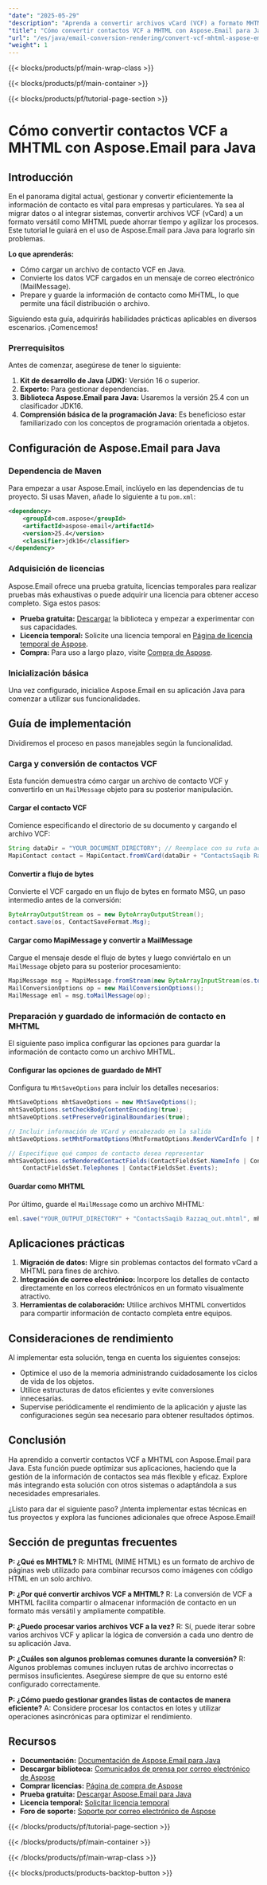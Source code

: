 ```yaml
---
"date": "2025-05-29"
"description": "Aprenda a convertir archivos vCard (VCF) a formato MHTML de forma eficiente con Aspose.Email para Java. Este tutorial abarca todo, desde la configuración hasta la conversión, y es ideal para la migración e integración de datos."
"title": "Cómo convertir contactos VCF a MHTML con Aspose.Email para Java"
"url": "/es/java/email-conversion-rendering/convert-vcf-mhtml-aspose-email-java/"
"weight": 1
---
```


{{< blocks/products/pf/main-wrap-class >}}

{{< blocks/products/pf/main-container >}}

{{< blocks/products/pf/tutorial-page-section >}}
# Cómo convertir contactos VCF a MHTML con Aspose.Email para Java

## Introducción

En el panorama digital actual, gestionar y convertir eficientemente la información de contacto es vital para empresas y particulares. Ya sea al migrar datos o al integrar sistemas, convertir archivos VCF (vCard) a un formato versátil como MHTML puede ahorrar tiempo y agilizar los procesos. Este tutorial le guiará en el uso de Aspose.Email para Java para lograrlo sin problemas.

**Lo que aprenderás:**
- Cómo cargar un archivo de contacto VCF en Java.
- Convierte los datos VCF cargados en un mensaje de correo electrónico (MailMessage).
- Prepare y guarde la información de contacto como MHTML, lo que permite una fácil distribución o archivo.

Siguiendo esta guía, adquirirás habilidades prácticas aplicables en diversos escenarios. ¡Comencemos!

### Prerrequisitos

Antes de comenzar, asegúrese de tener lo siguiente:
1. **Kit de desarrollo de Java (JDK):** Versión 16 o superior.
2. **Experto:** Para gestionar dependencias.
3. **Biblioteca Aspose.Email para Java:** Usaremos la versión 25.4 con un clasificador JDK16.
4. **Comprensión básica de la programación Java:** Es beneficioso estar familiarizado con los conceptos de programación orientada a objetos.

## Configuración de Aspose.Email para Java

### Dependencia de Maven

Para empezar a usar Aspose.Email, inclúyelo en las dependencias de tu proyecto. Si usas Maven, añade lo siguiente a tu `pom.xml`:

```xml
<dependency>
    <groupId>com.aspose</groupId>
    <artifactId>aspose-email</artifactId>
    <version>25.4</version>
    <classifier>jdk16</classifier>
</dependency>
```

### Adquisición de licencias

Aspose.Email ofrece una prueba gratuita, licencias temporales para realizar pruebas más exhaustivas o puede adquirir una licencia para obtener acceso completo. Siga estos pasos:
- **Prueba gratuita:** [Descargar](https://releases.aspose.com/email/java/) la biblioteca y empezar a experimentar con sus capacidades.
- **Licencia temporal:** Solicite una licencia temporal en [Página de licencia temporal de Aspose](https://purchase.aspose.com/temporary-license/).
- **Compra:** Para uso a largo plazo, visite [Compra de Aspose](https://purchase.aspose.com/buy).

### Inicialización básica

Una vez configurado, inicialice Aspose.Email en su aplicación Java para comenzar a utilizar sus funcionalidades.

## Guía de implementación

Dividiremos el proceso en pasos manejables según la funcionalidad.

### Carga y conversión de contactos VCF

Esta función demuestra cómo cargar un archivo de contacto VCF y convertirlo en un `MailMessage` objeto para su posterior manipulación.

#### Cargar el contacto VCF

Comience especificando el directorio de su documento y cargando el archivo VCF:

```java
String dataDir = "YOUR_DOCUMENT_DIRECTORY"; // Reemplace con su ruta actual.
MapiContact contact = MapiContact.fromVCard(dataDir + "ContactsSaqib Razzaq.vcf");
```

#### Convertir a flujo de bytes

Convierte el VCF cargado en un flujo de bytes en formato MSG, un paso intermedio antes de la conversión:

```java
ByteArrayOutputStream os = new ByteArrayOutputStream();
contact.save(os, ContactSaveFormat.Msg);
```

#### Cargar como MapiMessage y convertir a MailMessage

Cargue el mensaje desde el flujo de bytes y luego conviértalo en un `MailMessage` objeto para su posterior procesamiento:

```java
MapiMessage msg = MapiMessage.fromStream(new ByteArrayInputStream(os.toByteArray()));
MailConversionOptions op = new MailConversionOptions();
MailMessage eml = msg.toMailMessage(op);
```

### Preparación y guardado de información de contacto en MHTML

El siguiente paso implica configurar las opciones para guardar la información de contacto como un archivo MHTML.

#### Configurar las opciones de guardado de MHT

Configura tu `MhtSaveOptions` para incluir los detalles necesarios:

```java
MhtSaveOptions mhtSaveOptions = new MhtSaveOptions();
mhtSaveOptions.setCheckBodyContentEncoding(true);
mhtSaveOptions.setPreserveOriginalBoundaries(true);

// Incluir información de VCard y encabezado en la salida
mhtSaveOptions.setMhtFormatOptions(MhtFormatOptions.RenderVCardInfo | MhtFormatOptions.WriteHeader);

// Especifique qué campos de contacto desea representar
mhtSaveOptions.setRenderedContactFields(ContactFieldsSet.NameInfo | ContactFieldsSet.PersonalInfo |
    ContactFieldsSet.Telephones | ContactFieldsSet.Events);
```

#### Guardar como MHTML

Por último, guarde el `MailMessage` como un archivo MHTML:

```java
eml.save("YOUR_OUTPUT_DIRECTORY" + "ContactsSaqib Razzaq_out.mhtml", mhtSaveOptions);
```

## Aplicaciones prácticas

1. **Migración de datos:** Migre sin problemas contactos del formato vCard a MHTML para fines de archivo.
2. **Integración de correo electrónico:** Incorpore los detalles de contacto directamente en los correos electrónicos en un formato visualmente atractivo.
3. **Herramientas de colaboración:** Utilice archivos MHTML convertidos para compartir información de contacto completa entre equipos.

## Consideraciones de rendimiento

Al implementar esta solución, tenga en cuenta los siguientes consejos:
- Optimice el uso de la memoria administrando cuidadosamente los ciclos de vida de los objetos.
- Utilice estructuras de datos eficientes y evite conversiones innecesarias.
- Supervise periódicamente el rendimiento de la aplicación y ajuste las configuraciones según sea necesario para obtener resultados óptimos.

## Conclusión

Ha aprendido a convertir contactos VCF a MHTML con Aspose.Email para Java. Esta función puede optimizar sus aplicaciones, haciendo que la gestión de la información de contactos sea más flexible y eficaz. Explore más integrando esta solución con otros sistemas o adaptándola a sus necesidades empresariales.

¿Listo para dar el siguiente paso? ¡Intenta implementar estas técnicas en tus proyectos y explora las funciones adicionales que ofrece Aspose.Email!

## Sección de preguntas frecuentes

**P: ¿Qué es MHTML?**
R: MHTML (MIME HTML) es un formato de archivo de páginas web utilizado para combinar recursos como imágenes con código HTML en un solo archivo.

**P: ¿Por qué convertir archivos VCF a MHTML?**
R: La conversión de VCF a MHTML facilita compartir o almacenar información de contacto en un formato más versátil y ampliamente compatible.

**P: ¿Puedo procesar varios archivos VCF a la vez?**
R: Sí, puede iterar sobre varios archivos VCF y aplicar la lógica de conversión a cada uno dentro de su aplicación Java.

**P: ¿Cuáles son algunos problemas comunes durante la conversión?**
R: Algunos problemas comunes incluyen rutas de archivo incorrectas o permisos insuficientes. Asegúrese siempre de que su entorno esté configurado correctamente.

**P: ¿Cómo puedo gestionar grandes listas de contactos de manera eficiente?**
A: Considere procesar los contactos en lotes y utilizar operaciones asincrónicas para optimizar el rendimiento.

## Recursos

- **Documentación:** [Documentación de Aspose.Email para Java](https://reference.aspose.com/email/java/)
- **Descargar biblioteca:** [Comunicados de prensa por correo electrónico de Aspose](https://releases.aspose.com/email/java/)
- **Comprar licencias:** [Página de compra de Aspose](https://purchase.aspose.com/buy)
- **Prueba gratuita:** [Descargar Aspose.Email para Java](https://releases.aspose.com/email/java/)
- **Licencia temporal:** [Solicitar licencia temporal](https://purchase.aspose.com/temporary-license/)
- **Foro de soporte:** [Soporte por correo electrónico de Aspose](https://forum.aspose.com/c/email/10)

{{< /blocks/products/pf/tutorial-page-section >}}

{{< /blocks/products/pf/main-container >}}

{{< /blocks/products/pf/main-wrap-class >}}

{{< blocks/products/products-backtop-button >}}